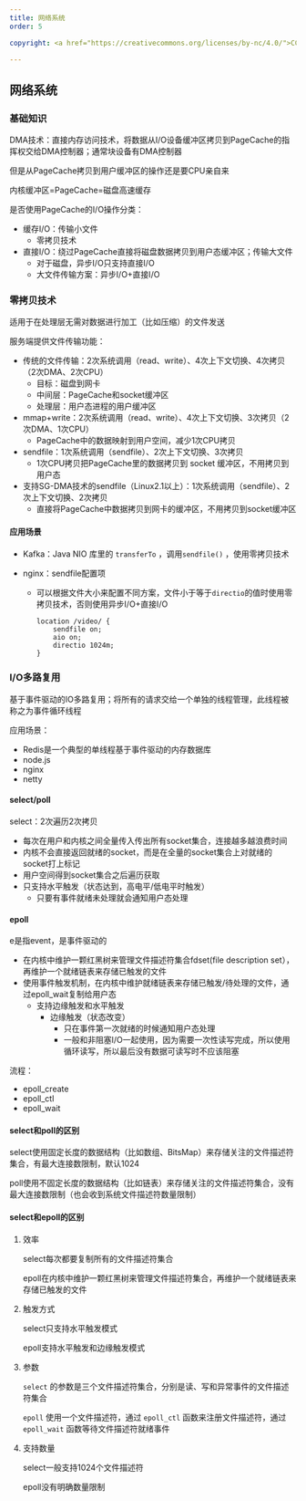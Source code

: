 ```yaml
---
title: 网络系统
order: 5

copyright: <a href="https://creativecommons.org/licenses/by-nc/4.0/">CC BY-NC 4.0协议</a>

---
```


## 网络系统

### 基础知识

DMA技术：直接内存访问技术，将数据从I/O设备缓冲区拷贝到PageCache的指挥权交给DMA控制器；通常块设备有DMA控制器

但是从PageCache拷贝到用户缓冲区的操作还是要CPU亲自来



内核缓冲区=PageCache=磁盘高速缓存

是否使用PageCache的I/O操作分类：

- 缓存I/O：传输小文件
  - 零拷贝技术
- 直接I/O：绕过PageCache直接将磁盘数据拷贝到用户态缓冲区；传输大文件
  - 对于磁盘，异步I/O只支持直接I/O
  - 大文件传输方案：异步I/O+直接I/O



### 零拷贝技术

适用于在处理层无需对数据进行加工（比如压缩）的文件发送



服务端提供文件传输功能：

- 传统的文件传输：2次系统调用（read、write）、4次上下文切换、4次拷贝（2次DMA、2次CPU）
  - 目标：磁盘到网卡
  - 中间层：PageCache和socket缓冲区
  - 处理层：用户态进程的用户缓冲区
- mmap+write：2次系统调用（read、write）、4次上下文切换、3次拷贝（2次DMA、1次CPU）
  - PageCache中的数据映射到用户空间，减少1次CPU拷贝
- sendfile：1次系统调用（sendfile）、2次上下文切换、3次拷贝
  - 1次CPU拷贝把PageCache里的数据拷贝到 socket 缓冲区，不用拷贝到用户态
- 支持SG-DMA技术的sendfile（Linux2.1以上）：1次系统调用（sendfile）、2次上下文切换、2次拷贝
  - 直接将PageCache中数据拷贝到网卡的缓冲区，不用拷贝到socket缓冲区

#### 应用场景

- Kafka：Java NIO 库里的 `transferTo` ，调用`sendfile()` ，使用零拷贝技术

- nginx：sendfile配置项

  - 可以根据文件大小来配置不同方案，文件小于等于`directio`的值时使用零拷贝技术，否则使用异步I/O+直接I/O

    ```
    location /video/ { 
        sendfile on; 
        aio on; 
        directio 1024m; 
    }
    ```



### I/O多路复用

基于事件驱动的IO多路复用；将所有的请求交给一个单独的线程管理，此线程被称之为事件循环线程

应用场景：

- Redis是一个典型的单线程基于事件驱动的内存数据库
- node.js
- nginx
- netty

#### select/poll

select：2次遍历2次拷贝

- 每次在用户和内核之间全量传入传出所有socket集合，连接越多越浪费时间
- 内核不会直接返回就绪的socket，而是在全量的socket集合上对就绪的socket打上标记
- 用户空间得到socket集合之后遍历获取
- 只支持水平触发（状态达到，高电平/低电平时触发）
  - 只要有事件就绪未处理就会通知用户态处理

#### epoll

e是指event，是事件驱动的

- 在内核中维护一颗红黑树来管理文件描述符集合fdset(file description set），再维护一个就绪链表来存储已触发的文件
- 使用事件触发机制，在内核中维护就绪链表来存储已触发/待处理的文件，通过epoll_wait复制给用户态
  - 支持边缘触发和水平触发
    - 边缘触发（状态改变）
      - 只在事件第一次就绪的时候通知用户态处理
      - 一般和非阻塞I/O一起使用，因为需要一次性读写完成，所以使用循环读写，所以最后没有数据可读写时不应该阻塞


流程：

- epoll_create
- epoll_ctl
- epoll_wait



#### select和poll的区别

select使用固定长度的数据结构（比如数组、BitsMap）来存储关注的文件描述符集合，有最大连接数限制，默认1024

poll使用不固定长度的数据结构（比如链表）来存储关注的文件描述符集合，没有最大连接数限制（也会收到系统文件描述符数量限制）

#### select和epoll的区别

1. 效率

   select每次都要复制所有的文件描述符集合

   epoll在内核中维护一颗红黑树来管理文件描述符集合，再维护一个就绪链表来存储已触发的文件

2. 触发方式

   select只支持水平触发模式

   epoll支持水平触发和边缘触发模式

3. 参数

   `select` 的参数是三个文件描述符集合，分别是读、写和异常事件的文件描述符集合

   `epoll` 使用一个文件描述符，通过 `epoll_ctl` 函数来注册文件描述符，通过 `epoll_wait` 函数等待文件描述符就绪事件

4. 支持数量

   select一般支持1024个文件描述符

   epoll没有明确数量限制